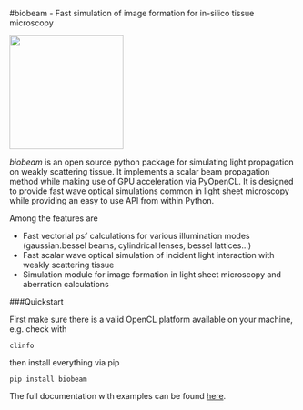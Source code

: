 #biobeam - Fast simulation of image formation for in-silico tissue microscopy

<img src="https://github.com/maweigert/biobeam/raw/master/artwork/logo_biobeam_red.png" width="200">

*biobeam* is an open source python package for simulating light propagation on weakly scattering tissue. It implements a scalar beam propagation method while making use of GPU acceleration via PyOpenCL. It is designed to provide fast wave optical simulations common in light sheet microscopy while providing an easy to use API from within Python.

Among the features are

* Fast vectorial psf calculations for various illumination modes (gaussian.bessel beams, cylindrical lenses, bessel lattices...) 
* Fast scalar wave optical simulation of incident light interaction with weakly scattering tissue 
* Simulation module for image formation in light sheet microscopy and aberration calculations

###Quickstart

First make sure there is a valid OpenCL platform available on your machine, e.g. check with 

	clinfo
	
then install everything via pip  

	pip install biobeam


The full documentation with examples can be found [here](https://maweigert.github.io/biobeam).
